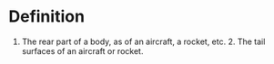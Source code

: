 # Definition

1.  The rear part of a body, as of an aircraft, a rocket, etc. 2. The
    tail surfaces of an aircraft or rocket.
